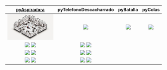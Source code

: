 <div align=center>

|[pyAspiradora](https://github.com/puntoReflex/pyAspiradora)|pyTelefonoDescacharrado|pyBatalla|pyColas|
|:-:|:-:|:-:|:-:|
<img src="https://raw.githubusercontent.com/puntoReflex/pyAspiradora/main/images/rectangularRoom.png">|<img src="https://raw.githubusercontent.com/mmasias/pyTelefonoDescacharrado/main/images/DALL%C2%B7E%202023-11-11%2012.20.21%20-%20A%20comic-style%20illustration%20of%20five%20children%20sitting%20in%20a%20row%20from%20left%20to%20right.%20The%20first%20child%20on%20the%20left%2C%20a%20girl%2C%20has%20long%20black%20hair%20and%20is%20whisp.png">|<img src="https://raw.githubusercontent.com/mmasias/23-24-prg1/main/imagenes/DALL%C2%B7E-2023-10-23%2022.53.31-80s-themed-charcoal-drawing.png">|<img src="https://camo.githubusercontent.com/d7cd1da8d183727ace95ef6d4266e48de30427b6dc16485cd53ab58db4aba219/68747470733a2f2f70726576696577732e31323372662e636f6d2f696d616765732f616c756e61312f616c756e6131313830392f616c756e61313138303930303032322f3130373738373331342d766563746f722d64652d696c757374726163692543332542336e2d64652d646962756a6f2d626c616e636f2d6e6567726f2d67722543332541316669636f2d64652d7469656e64612d67656e74652d6573706572616e646f2d656e2d6c612d636f6c612d64652d6c612e6a7067">
![](https://img.shields.io/badge/PRG1-blue) ![](https://img.shields.io/badge/PRG2-lightgray)|![](https://img.shields.io/badge/PRG1-blue) ![](https://img.shields.io/badge/PRG2-lightgray)|
![](https://img.shields.io/badge/EDA1-lightgray) ![](https://img.shields.io/badge/EDA2-lightgray)|![](https://img.shields.io/badge/EDA1-blue) ![](https://img.shields.io/badge/EDA2-lightgray)
![](https://img.shields.io/badge/IdSw1-lightgray)  ![](https://img.shields.io/badge/IdSw2-lightgray)|![](https://img.shields.io/badge/IdSw1-lightgray)  ![](https://img.shields.io/badge/IdSw2-lightgray)

</div>
